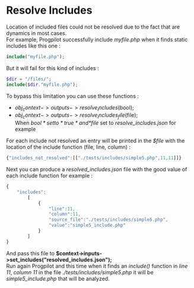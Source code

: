 # Resolve Includes

Location of included files could not be resolved due to the fact that are dynamics in most cases.  
For example, Progpilot successfully include *myfile.php* when it finds static includes like this one :
```php
include("myfile.php");
```
But it will fail for this kind of includes :
```php
$dir = "/files/";
include($dir."myfile.php");
```

To bypass this limitation you can use these functions :
- $obj_context->outputs->resolve_includes($bool);
- $obj_context->outputs->resolve_includes_file($file);  
When *$bool* set to *true* and *$file* set to *resolve_includes.json* for example

For each include not resolved an entry will be printed in the *$file* with the location of the include function (file, line, column) :
```javascript
{"includes_not_resolved":[["./tests/includes/simple5.php",11,11]]}
```
Next you can produce a *resolved_includes.json* file with the good value of each include function for example :
```javascript
{
    "includes":
        [
            {
                "line":11,
                "column":11,
                "source_file":"./tests/includes/simple5.php",
                "value":"simple5_include.php"
            }
        ]
}
```
And pass this file to **$context->inputs->set_includes("resolved_includes.json");**  
Run again Progpilot and this time when it finds an *include()* function in *line 11*, *column 11* in the file *./tests/includes/simple5.php* it will be *simple5_include.php* that will be analyzed.
